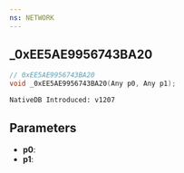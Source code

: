 ```yaml
---
ns: NETWORK
---
```

## _0xEE5AE9956743BA20

```c
// 0xEE5AE9956743BA20
void _0xEE5AE9956743BA20(Any p0, Any p1);
```

```
NativeDB Introduced: v1207
```

## Parameters
* **p0**:
* **p1**:
